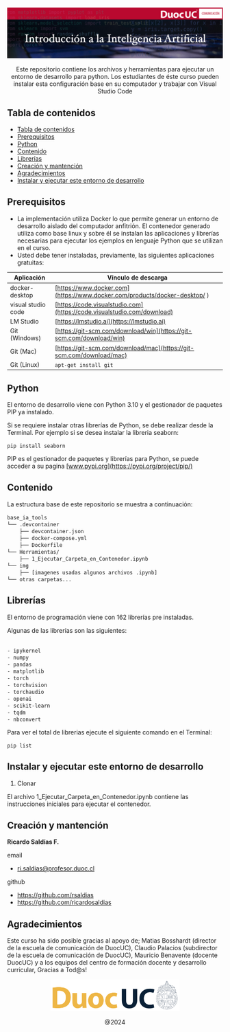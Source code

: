 <p align="center">
  <a href="https://duoc.cl">
    <img src="img/intro.png" alt="Logo" width=800>
  </a>

  <!-- <h3 align="center">Logo</h3> -->

  <p align="center">
    Este repositorio contiene los archivos y herramientas para ejecutar un entorno de desarrollo para python. Los estudiantes de éste curso pueden instalar esta configuración base en su computador y trabajar con Visual Studio Code
    <br>
    <!-- <a href="https://reponame/issues/new?template=bug.md">Report bug</a>
    ·
    <a href="https://reponame/issues/new?template=feature.md&labels=feature">Request feature</a> -->
  </p>
</p>


## Tabla de contenidos

- [Tabla de contenidos](#tabla-de-contenidos)
- [Prerequisitos](#Prerequisitos)
- [Python](#python)
- [Contenido](#contenido)
- [Librerías](#librerías)
- [Creación y mantención](#creación-y-mantención)
- [Agradecimientos](#agradecimientos)
- [Instalar y ejecutar este entorno de desarrollo](#instalar-y-ejecutar-este-entorno-de-desarrollo)


## Prerequisitos

- La implementación utiliza Docker lo que permite generar un entorno de desarrollo aislado del computador anfitrión. El contenedor generado utiliza como base linux y sobre él se instalan las aplicaciones y librerías necesarias para ejecutar los ejemplos en lenguaje Python que se utilizan en el curso.
- Usted debe tener instaladas, previamente, las siguientes aplicaciones gratuitas:

| Aplicación          | Vínculo de descarga                                                        |
|---------------------|----------------------------------------------------------------------------|
| docker-desktop      | [https://www.docker.com](https://www.docker.com/products/docker-desktop/ ) |
| visual studio code  | [https://code.visualstudio.com](https://code.visualstudio.com/download)    |
| LM Studio           | [https://lmstudio.ai](https://lmstudio.ai)    |
| Git (Windows)       | [https://git-scm.com/download/win](https://git-scm.com/download/win)    |
| Git (Mac)           | [https://git-scm.com/download/mac](https://git-scm.com/download/mac)    |
| Git (Linux)         | `apt-get install git`    |

## Python

El entorno de desarrollo viene con Python 3.10 y el gestionador de paquetes PIP ya instalado.

Si se requiere instalar otras librerías de Python, se debe realizar desde la Terminal. Por ejemplo si se desea instalar la libreria seaborn:

```text
pip install seaborn
```

PIP es el gestionador de paquetes y librerías para Python, se puede acceder a su pagina [www.pypi.org](https://pypi.org/project/pip/)

## Contenido

La estructura base de este repositorio se muestra a continuación:

```text
base_ia_tools
└── .devcontainer
    ├── devcontainer.json
    ├── docker-compose.yml
    ├── Dockerfile
└── Herramientas/
    ├── 1_Ejecutar_Carpeta_en_Contenedor.ipynb
└── img 
    ├── [imagenes usadas algunos archivos .ipynb]
└── otras carpetas...
```

## Librerías

El entorno de programación viene con 162 librerías pre instaladas.

Algunas de las librerías son las siguientes:

```text

- ipykernel
- numpy
- pandas
- matplotlib
- torch 
- torchvision 
- torchaudio 
- openai
- scikit-learn
- tqdm
- nbconvert

```

Para ver el total de librerias ejecute el siguiente comando en el Terminal:

```text
pip list
```

## Instalar y ejecutar este entorno de desarrollo

1. Clonar

El archivo 1_Ejecutar_Carpeta_en_Contenedor.ipynb contiene las instrucciones iniciales para ejecutar el contenedor.



## Creación y mantención

**Ricardo Saldías F.**

email
- ri.saldias@profesor.duoc.cl
  
github
- <https://github.com/rsaldias>
- <https://github.com/ricardosaldias>

## Agradecimientos

Este curso ha sido posible gracias al apoyo de; Matias Bosshardt (director de la escuela de comunicación de DuocUC), Claudio Palacios (subdirector de la escuela de comunicación de DuocUC), Mauricio Benavente (docente DuocUC) y a los equipos del centro de formación docente y desarrollo curricular, Gracias a Tod@s!



<p align="center">
  <a href="https://duoc.cl">
    <img src="img/logo_duoc.png" alt="Logo" width=300>
  </a>

  <!-- <h3 align="center">Logo</h3> -->

  <p align="center">
    @2024
    <br>
    <!-- <a href="https://reponame/issues/new?template=bug.md">Report bug</a>
    ·
    <a href="https://reponame/issues/new?template=feature.md&labels=feature">Request feature</a> -->
  </p>
</p>


